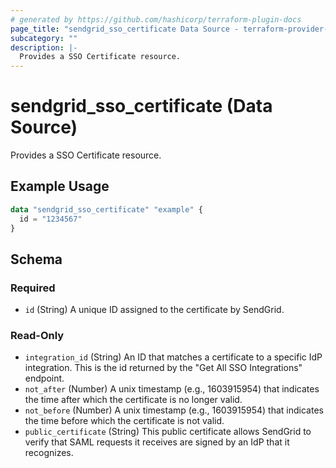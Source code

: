 ```yaml
---
# generated by https://github.com/hashicorp/terraform-plugin-docs
page_title: "sendgrid_sso_certificate Data Source - terraform-provider-sendgrid"
subcategory: ""
description: |-
  Provides a SSO Certificate resource.
---
```


# sendgrid_sso_certificate (Data Source)

Provides a SSO Certificate resource.

## Example Usage

```terraform
data "sendgrid_sso_certificate" "example" {
  id = "1234567"
}
```

<!-- schema generated by tfplugindocs -->
## Schema

### Required

- `id` (String) A unique ID assigned to the certificate by SendGrid.

### Read-Only

- `integration_id` (String) An ID that matches a certificate to a specific IdP integration. This is the id returned by the "Get All SSO Integrations" endpoint.
- `not_after` (Number) A unix timestamp (e.g., 1603915954) that indicates the time after which the certificate is no longer valid.
- `not_before` (Number) A unix timestamp (e.g., 1603915954) that indicates the time before which the certificate is not valid.
- `public_certificate` (String) This public certificate allows SendGrid to verify that SAML requests it receives are signed by an IdP that it recognizes.
